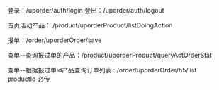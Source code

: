 登录：/uporder/auth/login
登出：/uporder/auth/logout

首页活动产品： /product/uporderProduct/listDoingAction

报单：/order/uporderOrder/save

查单--查询报过单的产品：/product/uporderProduct/queryActOrderStat

查单--根据报过单id产品查询订单列表 : /order/uporderOrder/h5/list  
    productId 必传